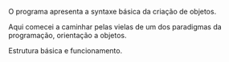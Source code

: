 O programa apresenta a syntaxe básica da criação de objetos.

Aqui comecei a caminhar pelas vielas de um dos paradigmas da programação, orientação a objetos.

Estrutura básica e funcionamento.